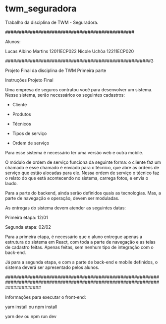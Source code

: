 # twm_seguradora


Trabalho da disciplina de TWM - Seguradora.

###############################################

Alunos:

Lucas Albino Martins 12011ECP022
Nicole Uchôa  12211ECP020

#####################################################3

Projeto Final da disciplina de TWM
Primeira parte

Instruções
Projeto Final



Uma empresa de seguros contratou você para desenvolver um sistema. Nesse sistema, serão necessários os seguintes cadastros:

- Cliente

- Produtos

- Técnicos

- Tipos de serviço

- Ordem de serviço




Para esse sistema é necessário ter uma versão web e outra mobile.

O módulo de ordem de serviço funciona da seguinte forma: o cliente faz um chamado e esse chamado é enviado para o técnico, que abre as ordens de serviço que estão alocadas para ele. Nessa ordem de serviço o técnico faz o relato do que está acontecendo no sistema, carrega fotos, e envia o laudo.

Para a parte do backend, ainda serão definidos quais as tecnologias. Mas, a parte de navegação e operação, devem ser moduladas.

As entregas do sistema devem atender as seguintes datas:

Primeira etapa: 12/01

Segunda etapa: 02/02


Para a primeira etapa, é necessário que o aluno entregue apenas a estrutura do sistema em React, com toda a parte de navegação e as telas de cadastro feitas. Apenas feitas, sem nenhum tipo de integração com o back-end.

Já para a segunda etapa, e com a parte de back-end e mobile definidos, o sistema deverá ser apresentado pelos alunos.


#############################################################################################################################


Informações para executar o front-end:

yarn install ou npm install

yarn dev ou npm run dev
